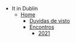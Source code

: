 * It in Dublin
    * [Home](/)
        * [Duvidas de visto](/visto_duvidas/visto_duvidas.md)
        * [Encontros](/encontros/encontros.md)
            * [2021](/encontros/2021/encontro_2021.md)